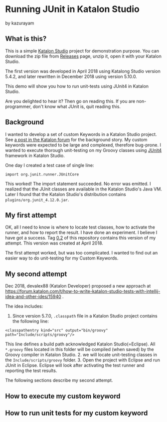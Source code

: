 Running JUnit in Katalon Studio
====

by kazurayam

## What is this?

This is a simple [Katalon Studio](https://www.katalon.com/) project for demonstration purpose. You can download the zip file from [Releases](https://github.com/kazurayam/RunningJUnitInKatalonStudio/releases) page, unzip it, open it with your Katalon Studio.

The first version was developed in April 2018 using Katalong Studio version 5.4.2, and later rewritten in December 2018 using version 5.10.0.

This demo will show you how to run unit-tests using JUnit4 in Katalon Studio.

Are you delighted to hear it? Then go on reading this. If you are non-programmer, don't know what JUnit is, quit reading this.

## Background

I wanted to develop a set of custom Keywords in a Katalon Studio project. See [a post in the Katalon forum](https://forum.katalon.com/discussion/comment/19738) for the background story. My custom keywords were expected to be large and complexed, therefore bug-prone. I wanted to execute thorough unit-testing on my Groovy classes using [JUnit4](https://junit.org/junit4/) framework in Katalon Studio.

One day I created a test case of single line:
```
import org.junit.runner.JUnitCore
```
This worked! The import statement succeeded. No error was emitted. I realized that the JUnit classes are available in the Katalon Studio's Java VM. Later I found that the Katalon Studio's distribution contains `plugins/org.junit_4.12.0.jar`.

## My first attempt

OK, all I need to know is where to locate test classes, how to activate the runner, and how to report the result. I have done an experiment. I believe I have got a success. Tag [0.2](https://github.com/kazurayam/RunningJUnitInKatalonStudio/tree/0.2) of this repository contains this version of my attempt. This version was created at April 2018.

The first attempt worked, but was too complicated. I wanted to find out an easier way to do unit-testing for my Custom Keywords.

## My second attempt

Dec 2018, devalex88 (Katalon Developer) proposed a new approach at https://forum.katalon.com/t/how-to-write-katalon-studio-tests-with-intellij-idea-and-other-ides/15940 .

The idea includes:
1. Since version 5.7.0, `.classpath` file in a Katalon Studio project contains the following line:
```
<classpathentry kind="src" output="bin/groovy" path="Include/scripts/groovy"/>
```
This line defines a build path acknowledged Katalon Studio(=Eclipse). All ` *.groovy` files located in this folder will be compiled (when saved) by the Groovy compiler in Katalon Studio.
2. we will locate unit-testing classes in the `Include/scripts/groovy` folder.
3. Open the project with Eclipse and run JUnit in Eclipse. Eclipse will look after activating the test runner and reporting the test results.

The following sections describe my second attempt.

## How to execute my custom keyword

## How to run unit tests for my custom keyword
